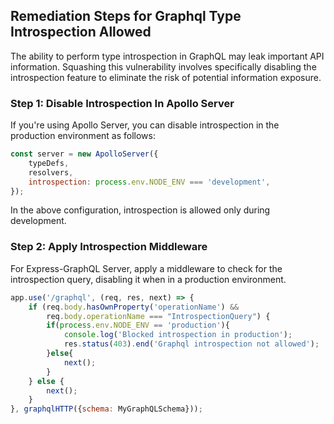 

## Remediation Steps for Graphql Type Introspection Allowed

The ability to perform type introspection in GraphQL may leak important API information. Squashing this vulnerability involves specifically disabling the introspection feature to eliminate the risk of potential information exposure.

### Step 1: Disable Introspection In Apollo Server
If you're using Apollo Server, you can disable introspection in the production environment as follows:
```javascript
const server = new ApolloServer({ 
    typeDefs, 
    resolvers,
    introspection: process.env.NODE_ENV === 'development',
});
```
In the above configuration, introspection is allowed only during development. 

### Step 2: Apply Introspection Middleware
For Express-GraphQL Server, apply a middleware to check for the introspection query, disabling it when in a production environment.
```javascript
app.use('/graphql', (req, res, next) => {
    if (req.body.hasOwnProperty('operationName') && 
        req.body.operationName === "IntrospectionQuery") {
        if(process.env.NODE_ENV == 'production'){
            console.log('Blocked introspection in production');
            res.status(403).end('Graphql introspection not allowed');
        }else{
            next();
        }
    } else {
        next();
    }
}, graphqlHTTP({schema: MyGraphQLSchema}));
```
